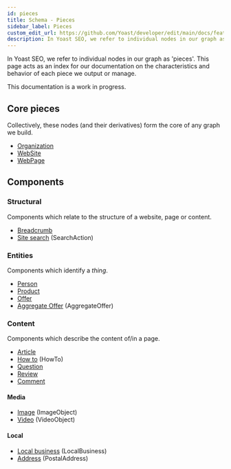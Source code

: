 ```yaml
---
id: pieces
title: Schema - Pieces
sidebar_label: Pieces
custom_edit_url: https://github.com/Yoast/developer/edit/main/docs/features/schema/pieces.md
description: In Yoast SEO, we refer to individual nodes in our graph as 'pieces'. This page acts as an index for our documentation on pieces we output.
---
```

In Yoast SEO, we refer to individual nodes in our graph as 'pieces'. This page acts as an index for our documentation on the characteristics and behavior of each piece we output or manage.

This documentation is a work in progress.

## Core pieces
Collectively, these nodes (and their derivatives) form the core of any graph we build.

* [Organization](pieces/organization.md)
* [WebSite](pieces/website.md)
* [WebPage](pieces/webpage.md)

## Components

### Structural
Components which relate to the structure of a website, page or content.

* [Breadcrumb](pieces/breadcrumb.md)
* [Site search](pieces/searchaction.md) (SearchAction)

### Entities
Components which identify a *thing*.

* [Person](pieces/person.md)
* [Product](pieces/product.md)
 * [Offer](pieces/offer.md)
 * [Aggregate Offer](pieces/aggregateoffer.md) (AggregateOffer)

### Content
Components which describe the content of/in a page.

* [Article](pieces/article.md)
* [How to](pieces/howto.md) (HowTo)
* [Question](pieces/question.md)
* [Review](pieces/review.md)
* [Comment](pieces/comment.md)

#### Media
* [Image](pieces/image.md) (ImageObject)
* [Video](pieces/video.md) (VideoObject)

#### Local
* [Local business](pieces/localbusiness.md) (LocalBusiness)
* [Address](pieces/postaladdress.md) (PostalAddress)
